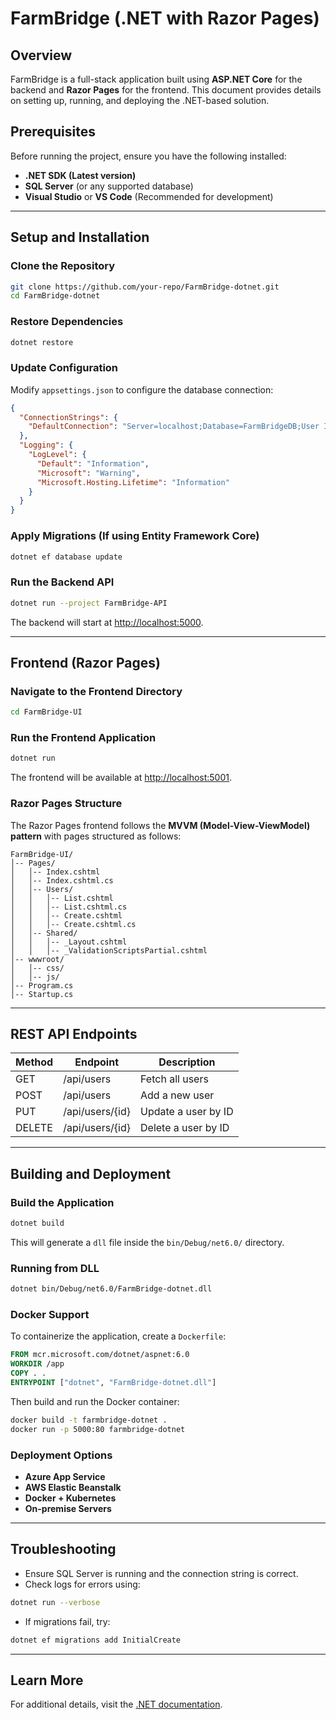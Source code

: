 # FarmBridge (.NET with Razor Pages)

## Overview
FarmBridge is a full-stack application built using **ASP.NET Core** for the backend and **Razor Pages** for the frontend. This document provides details on setting up, running, and deploying the .NET-based solution.

## Prerequisites
Before running the project, ensure you have the following installed:
- **.NET SDK (Latest version)**
- **SQL Server** (or any supported database)
- **Visual Studio** or **VS Code** (Recommended for development)

---

## Setup and Installation

### Clone the Repository
```sh
git clone https://github.com/your-repo/FarmBridge-dotnet.git
cd FarmBridge-dotnet
```

### Restore Dependencies
```sh
dotnet restore
```

### Update Configuration
Modify `appsettings.json` to configure the database connection:
```json
{
  "ConnectionStrings": {
    "DefaultConnection": "Server=localhost;Database=FarmBridgeDB;User Id=sa;Password=yourpassword;"
  },
  "Logging": {
    "LogLevel": {
      "Default": "Information",
      "Microsoft": "Warning",
      "Microsoft.Hosting.Lifetime": "Information"
    }
  }
}
```

### Apply Migrations (If using Entity Framework Core)
```sh
dotnet ef database update
```

### Run the Backend API
```sh
dotnet run --project FarmBridge-API
```
The backend will start at [http://localhost:5000](http://localhost:5000).

---

## Frontend (Razor Pages)

### Navigate to the Frontend Directory
```sh
cd FarmBridge-UI
```

### Run the Frontend Application
```sh
dotnet run
```
The frontend will be available at [http://localhost:5001](http://localhost:5001).

### Razor Pages Structure
The Razor Pages frontend follows the **MVVM (Model-View-ViewModel) pattern** with pages structured as follows:
```
FarmBridge-UI/
│-- Pages/
│   │-- Index.cshtml
│   │-- Index.cshtml.cs
│   │-- Users/
│   │   │-- List.cshtml
│   │   │-- List.cshtml.cs
│   │   │-- Create.cshtml
│   │   │-- Create.cshtml.cs
│   │-- Shared/
│   │   │-- _Layout.cshtml
│   │   │-- _ValidationScriptsPartial.cshtml
│-- wwwroot/
│   │-- css/
│   │-- js/
│-- Program.cs
│-- Startup.cs
```

---

## REST API Endpoints
| Method | Endpoint | Description |
|--------|----------|-------------|
| GET    | /api/users | Fetch all users |
| POST   | /api/users | Add a new user |
| PUT    | /api/users/{id} | Update a user by ID |
| DELETE | /api/users/{id} | Delete a user by ID |

---

## Building and Deployment

### Build the Application
```sh
dotnet build
```
This will generate a `dll` file inside the `bin/Debug/net6.0/` directory.

### Running from DLL
```sh
dotnet bin/Debug/net6.0/FarmBridge-dotnet.dll
```

### Docker Support
To containerize the application, create a `Dockerfile`:
```dockerfile
FROM mcr.microsoft.com/dotnet/aspnet:6.0
WORKDIR /app
COPY . .
ENTRYPOINT ["dotnet", "FarmBridge-dotnet.dll"]
```
Then build and run the Docker container:
```sh
docker build -t farmbridge-dotnet .
docker run -p 5000:80 farmbridge-dotnet
```

### Deployment Options
- **Azure App Service**
- **AWS Elastic Beanstalk**
- **Docker + Kubernetes**
- **On-premise Servers**

---

## Troubleshooting
- Ensure SQL Server is running and the connection string is correct.
- Check logs for errors using:
```sh
dotnet run --verbose
```
- If migrations fail, try:
```sh
dotnet ef migrations add InitialCreate
```

---

## Learn More
For additional details, visit the [.NET documentation](https://dotnet.microsoft.com/).

